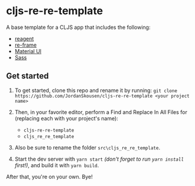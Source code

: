 # cljs-re-re-template 

A base template for a CLJS app that includes the following:
- [reagent](https://github.com/reagent-project/reagent)
- [re-frame](https://github.com/day8/re-frame)
- [Material UI](https://github.com/mui/material-ui)
- [Sass](https://sass-lang.com/)

## Get started

1. To get started, clone this repo and rename it by running: `git clone https://github.com/JordanSkousen/cljs-re-re-template <your project name>`

2. Then, in your favorite editor, perform a Find and Replace In All Files for (replacing each with your project's name):
   - `cljs-re-re-template`
   - `cljs_re_re_template`

3. Also be sure to rename the folder `src\cljs_re_re_template`.

4. Start the dev server with `yarn start` *(don't forget to run `yarn install` first!)*, and build it with `yarn build`.

After that, you're on your own. Bye!
